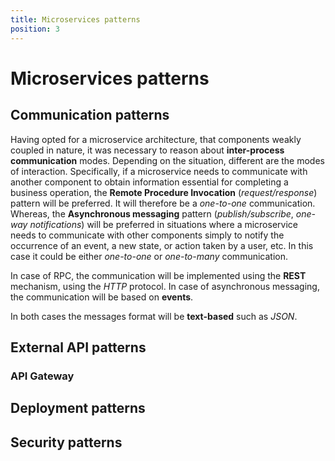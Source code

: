 ```yaml
---
title: Microservices patterns
position: 3
---
```


# Microservices patterns

## Communication patterns

Having opted for a microservice architecture, that components weakly coupled in nature, it was necessary to reason 
about **inter-process communication** modes. Depending on the situation, different are the modes of interaction. 
Specifically, if a microservice needs to communicate with another component to obtain information essential for completing 
a business operation, the **Remote Procedure Invocation** (*request/response*) pattern will be preferred. 
It will therefore be a *one-to-one* communication. 
Whereas, the **Asynchronous messaging** pattern (*publish/subscribe*, *one-way notifications*) will be preferred in situations 
where a microservice needs to communicate with other components simply to notify the occurrence of an event, a new state, 
or action taken by a user, etc.  In this case it could be either *one-to-one* or *one-to-many* communication.

In case of RPC, the communication will be implemented using the **REST** mechanism, using the *HTTP* protocol.
In case of asynchronous messaging, the communication will be based on **events**.

In both cases the messages format will be **text-based** such as *JSON*.



## External API patterns

### API Gateway

## Deployment patterns

## Security patterns
